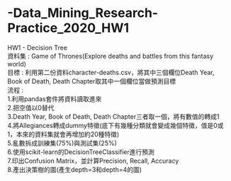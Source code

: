 # -Data_Mining_Research-Practice_2020_HW1
HW1 - Decision Tree  
資料集 : Game of Thrones(Explore deaths and battles from this fantasy world)  
目標 : 利用第二份資料character-deaths.csv，將其中三個欄位Death Year, Book of Death, Death Chapter取其中一個欄位當做預測目標  
流程 :   
 1.利用pandas套件將資料讀取進來  
 2.把空值以0替代  
 3.Death Year, Book of Death, Death Chapter三者取一個，將有數值的轉成1  
 4.將Allegiances轉成dummy特徵(底下有幾種分類就會變成幾個特徵，值是0或1，本來的資料集就會再增加約20種特徵)  
 5.亂數拆成訓練集(75%)與測試集(25%)   
 6.使用scikit-learn的DecisionTreeClassifier進行預測  
 7.印出Confusion Matrix，並計算Precision, Recall, Accuracy   
 8.產出決策樹的圖(產生depth=3和depth=4的圖)  
